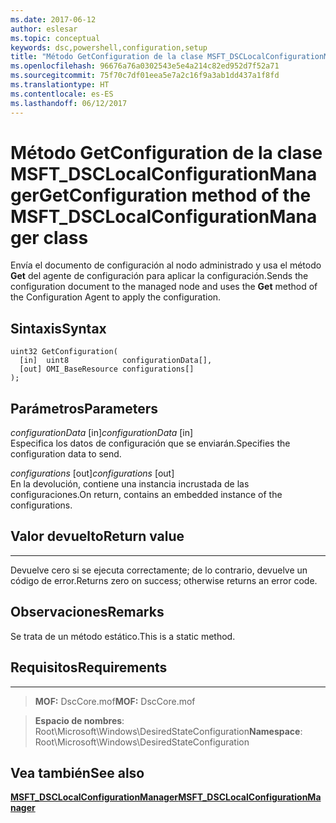 ```yaml
---
ms.date: 2017-06-12
author: eslesar
ms.topic: conceptual
keywords: dsc,powershell,configuration,setup
title: "Método GetConfiguration de la clase MSFT_DSCLocalConfigurationManager"
ms.openlocfilehash: 96676a76a0302543e5e4a214c82ed952d7f52a71
ms.sourcegitcommit: 75f70c7df01eea5e7a2c16f9a3ab1dd437a1f8fd
ms.translationtype: HT
ms.contentlocale: es-ES
ms.lasthandoff: 06/12/2017
---
```

# <a name="getconfiguration-method-of-the-msftdsclocalconfigurationmanager-class"></a><span data-ttu-id="fe84a-103">Método GetConfiguration de la clase MSFT_DSCLocalConfigurationManager</span><span class="sxs-lookup"><span data-stu-id="fe84a-103">GetConfiguration method of the MSFT_DSCLocalConfigurationManager class</span></span>

<span data-ttu-id="fe84a-104">Envía el documento de configuración al nodo administrado y usa el método **Get** del agente de configuración para aplicar la configuración.</span><span class="sxs-lookup"><span data-stu-id="fe84a-104">Sends the configuration document to the managed node and uses the **Get** method of the Configuration Agent to apply the configuration.</span></span>

<a name="syntax"></a><span data-ttu-id="fe84a-105">Sintaxis</span><span class="sxs-lookup"><span data-stu-id="fe84a-105">Syntax</span></span>
------

```mof
uint32 GetConfiguration(
  [in]  uint8            configurationData[],
  [out] OMI_BaseResource configurations[]
);
```

<a name="parameters"></a><span data-ttu-id="fe84a-106">Parámetros</span><span class="sxs-lookup"><span data-stu-id="fe84a-106">Parameters</span></span>
----------

<span data-ttu-id="fe84a-107">*configurationData* \[in\]</span><span class="sxs-lookup"><span data-stu-id="fe84a-107">*configurationData* \[in\]</span></span>  
<span data-ttu-id="fe84a-108">Especifica los datos de configuración que se enviarán.</span><span class="sxs-lookup"><span data-stu-id="fe84a-108">Specifies the configuration data to send.</span></span>

<span data-ttu-id="fe84a-109">*configurations* \[out\]</span><span class="sxs-lookup"><span data-stu-id="fe84a-109">*configurations* \[out\]</span></span>  
<span data-ttu-id="fe84a-110">En la devolución, contiene una instancia incrustada de las configuraciones.</span><span class="sxs-lookup"><span data-stu-id="fe84a-110">On return, contains an embedded instance of the configurations.</span></span>

## <a name="return-value"></a><span data-ttu-id="fe84a-111">Valor devuelto</span><span class="sxs-lookup"><span data-stu-id="fe84a-111">Return value</span></span>
------------

<span data-ttu-id="fe84a-112">Devuelve cero si se ejecuta correctamente; de lo contrario, devuelve un código de error.</span><span class="sxs-lookup"><span data-stu-id="fe84a-112">Returns zero on success; otherwise returns an error code.</span></span>

## <a name="remarks"></a><span data-ttu-id="fe84a-113">Observaciones</span><span class="sxs-lookup"><span data-stu-id="fe84a-113">Remarks</span></span>

<span data-ttu-id="fe84a-114">Se trata de un método estático.</span><span class="sxs-lookup"><span data-stu-id="fe84a-114">This is a static method.</span></span>

## <a name="requirements"></a><span data-ttu-id="fe84a-115">Requisitos</span><span class="sxs-lookup"><span data-stu-id="fe84a-115">Requirements</span></span>
------------
><span data-ttu-id="fe84a-116">**MOF:** DscCore.mof</span><span class="sxs-lookup"><span data-stu-id="fe84a-116">**MOF:** DscCore.mof</span></span>

><span data-ttu-id="fe84a-117">**Espacio de nombres**: Root\Microsoft\Windows\DesiredStateConfiguration</span><span class="sxs-lookup"><span data-stu-id="fe84a-117">**Namespace**: Root\Microsoft\Windows\DesiredStateConfiguration</span></span>


## <a name="see-also"></a><span data-ttu-id="fe84a-118">Vea también</span><span class="sxs-lookup"><span data-stu-id="fe84a-118">See also</span></span>


[<span data-ttu-id="fe84a-119">**MSFT_DSCLocalConfigurationManager**</span><span class="sxs-lookup"><span data-stu-id="fe84a-119">**MSFT_DSCLocalConfigurationManager**</span></span>](msft-dsclocalconfigurationmanager.md)
 

 




